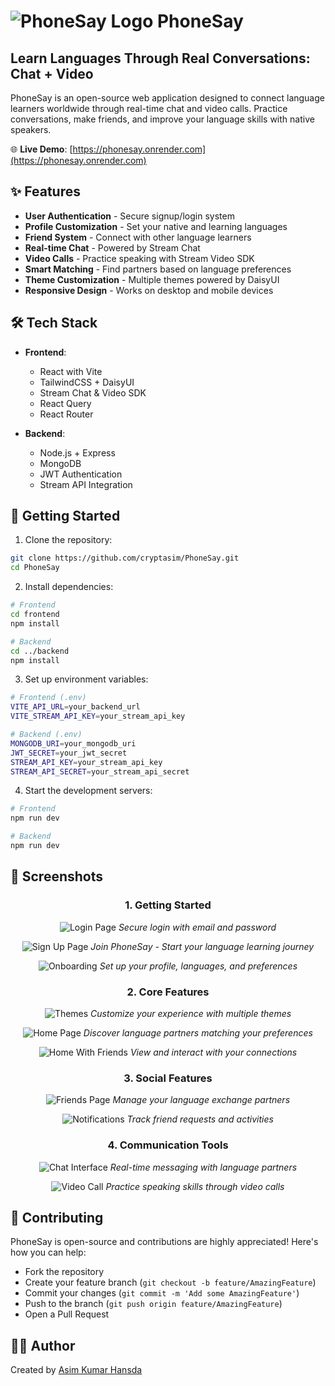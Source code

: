 # <img src="frontend/public/ship-wheel.svg" alt="PhoneSay Logo" /> PhoneSay 
## Learn Languages Through Real Conversations: Chat + Video

PhoneSay is an open-source web application designed to connect language learners worldwide through real-time chat and video calls. Practice conversations, make friends, and improve your language skills with native speakers.

🌐 **Live Demo**: [https://phonesay.onrender.com](https://phonesay.onrender.com)

## ✨ Features

- **User Authentication** - Secure signup/login system
- **Profile Customization** - Set your native and learning languages
- **Friend System** - Connect with other language learners
- **Real-time Chat** - Powered by Stream Chat
- **Video Calls** - Practice speaking with Stream Video SDK
- **Smart Matching** - Find partners based on language preferences
- **Theme Customization** - Multiple themes powered by DaisyUI
- **Responsive Design** - Works on desktop and mobile devices

## 🛠️ Tech Stack

- **Frontend**:

  - React with Vite
  - TailwindCSS + DaisyUI
  - Stream Chat & Video SDK
  - React Query
  - React Router

- **Backend**:
  - Node.js + Express
  - MongoDB
  - JWT Authentication
  - Stream API Integration

## 🚀 Getting Started

1. Clone the repository:

```bash
git clone https://github.com/cryptasim/PhoneSay.git
cd PhoneSay
```

2. Install dependencies:

```bash
# Frontend
cd frontend
npm install

# Backend
cd ../backend
npm install
```

3. Set up environment variables:

```bash
# Frontend (.env)
VITE_API_URL=your_backend_url
VITE_STREAM_API_KEY=your_stream_api_key

# Backend (.env)
MONGODB_URI=your_mongodb_uri
JWT_SECRET=your_jwt_secret
STREAM_API_KEY=your_stream_api_key
STREAM_API_SECRET=your_stream_api_secret
```

4. Start the development servers:

```bash
# Frontend
npm run dev

# Backend
npm run dev
```

## 📸 Screenshots

<div align="center">

### 1. Getting Started

![Login Page](frontend/public/README%20IMAGES/LoginPage.png)
_Secure login with email and password_

![Sign Up Page](frontend/public/README%20IMAGES/SignUpPage.png)
_Join PhoneSay - Start your language learning journey_

![Onboarding](frontend/public/README%20IMAGES/OnboardingPage.png)
_Set up your profile, languages, and preferences_

### 2. Core Features

![Themes](frontend/public/README%20IMAGES/ThemesPage.png)
_Customize your experience with multiple themes_

![Home Page](frontend/public/README%20IMAGES/HomePage.png)
_Discover language partners matching your preferences_

![Home With Friends](frontend/public/README%20IMAGES/HomePageWithFriends.png)
_View and interact with your connections_

### 3. Social Features

![Friends Page](frontend/public/README%20IMAGES/FriendsPage.png)
_Manage your language exchange partners_

![Notifications](frontend/public/README%20IMAGES/NotificationsPage.png)
_Track friend requests and activities_

### 4. Communication Tools

![Chat Interface](frontend/public/README%20IMAGES/ChatPage.png)
_Real-time messaging with language partners_

![Video Call](frontend/public/README%20IMAGES/VideoCallPage.png)
_Practice speaking skills through video calls_

</div>

## 🤝 Contributing

PhoneSay is open-source and contributions are highly appreciated! Here's how you can help:

- Fork the repository
- Create your feature branch (`git checkout -b feature/AmazingFeature`)
- Commit your changes (`git commit -m 'Add some AmazingFeature'`)
- Push to the branch (`git push origin feature/AmazingFeature`)
- Open a Pull Request

## 👨‍💻 Author

Created by [Asim Kumar Hansda](https://www.linkedin.com/in/asimkumarhansda/)
